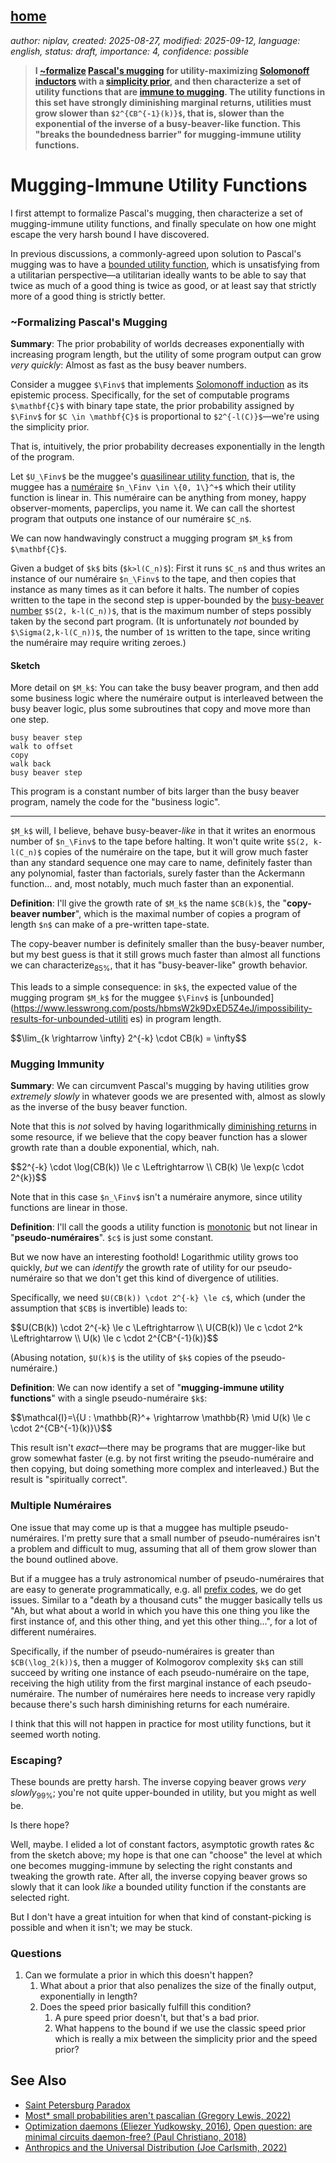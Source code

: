 [home](./index.md)
-------------------

*author: niplav, created: 2025-08-27, modified: 2025-09-12, language: english, status: draft, importance: 4, confidence: possible*

> __I [~formalize](#Formalizing_Pascals_Mugging) [Pascal's
mugging](https://nickbostrom.com/papers/pascal.pdf)
for utility-maximizing [Solomonoff
inductors](https://en.wikipedia.org/wiki/Solomonoff_induction) with a
[simplicity prior](https://en.wikipedia.org/wiki/Kolmogorov_complexity),
and then characterize a set of utility functions that are [immune to
mugging](#Mugging_Immunity). The utility functions in this set have
strongly diminishing marginal returns, utilities must grow slower than
`$2^{CB^{-1}(k)}$`, that is, slower than the exponential of the inverse
of a busy-beaver-like function. This "breaks the boundedness barrier"
for mugging-immune utility functions.__

Mugging-Immune Utility Functions
=================================

I first attempt to formalize Pascal's mugging, then characterize a set
of mugging-immune utility functions, and finally speculate on how one
might escape the very harsh bound I have discovered.

In previous discussions, a commonly-agreed upon
solution to Pascal's mugging was to have a [bounded utility
function](https://www.lesswrong.com/posts/gJxHRxnuFudzBFPuu/better-impossibility-result-for-unbounded-utilities),
which is unsatisfying from a utilitarian perspective—a utilitarian
ideally wants to be able to say that twice as much of a good thing is
twice as good, or at least say that strictly more of a good thing is
strictly better.

### ~Formalizing Pascal's Mugging

__Summary__: The prior probability of worlds decreases exponentially with
increasing program length, but the utility of some program output can
grow *very quickly*: Almost as fast as the busy beaver numbers.

Consider a muggee `$\Finv$` that implements [Solomonoff
induction](https://en.wikipedia.org/wiki/Solomonoff_induction)
as its epistemic process. Specifically, for the set of computable
programs `$\mathbf{C}$` with binary tape state, the prior probability
assigned by `$\Finv$` for `$C \in \mathbf{C}$` is proportional to
`$2^{-l(C)}$`—we're using the simplicity prior.

That is, intuitively, the prior probability decreases exponentially in
the length of the program.

Let `$U_\Finv$` be the muggee's [quasilinear utility
function](https://en.wikipedia.org/wiki/Quasilinear_utility_function),
that is, the muggee has a
[numéraire](https://en.wikipedia.org/wiki/Numéraire) `$n_\Finv \in \{0,
1\}^+$` which their utility function is linear in. This numéraire can be
anything from money, happy observer-moments, paperclips, you name it. We
can call the shortest program that outputs one instance of our numéraire
`$C_n$`.

We can now handwavingly construct a mugging program `$M_k$` from
`$\mathbf{C}$`.

Given a budget of `$k$` bits (`$k>l(C_n)$`): First it runs
`$C_n$` and thus writes an instance of our numéraire `$n_\Finv$`
to the tape, and then copies that instance as many times as
it can before it halts. The number of copies written to the
tape in the second step is upper-bounded by the [busy-beaver
number](https://en.wikipedia.org/wiki/Busy_Beaver_Number) `$S(2,
k-l(C_n))$`, that is the maximum number of steps possibly taken
by the second part program. (It is unfortunately *not* bounded by
`$\Sigma(2,k-l(C_n))$`, the number of `1`s written to the tape, since
writing the numéraire may require writing zeroes.)

#### Sketch

More detail on `$M_k$`: You can take the busy beaver program, and then add
some business logic where the numéraire output is interleaved between
the busy beaver logic, plus some subroutines that copy and move more
than one step.

	busy beaver step
	walk to offset
	copy
	walk back
	busy beaver step

This program is a constant number of bits larger than the busy beaver
program, namely the code for the "business logic".

---------------------

`$M_k$` will, I believe, behave busy-beaver-*like* in that it writes
an enormous number of `$n_\Finv$` to the tape before halting. It won't
quite write `$S(2, k-l(C_n)$` copies of the numéraire on the tape,
but it will grow much faster than any standard sequence one may care to
name, definitely faster than any polynomial, faster than factorials,
surely faster than the Ackermann function… and, most notably, much
much faster than an exponential.

__Definition__: I'll give the growth rate of `$M_k$` the name `$CB(k)$`,
the "__copy-beaver number__", which is the maximal number of copies a
program of length `$n$` can make of a pre-written tape-state.

The copy-beaver
number is definitely smaller than the busy-beaver number, but my best
guess is that it still grows much faster than almost all functions we
can characterize<sub>85%</sub>, that it has "busy-beaver-like" growth
behavior.

This leads to a simple consequence: in `$k$`, the expected
value of the mugging program `$M_k$` for the muggee `$\Finv$` is
[unbounded](https://www.lesswrong.com/posts/hbmsW2k9DxED5Z4eJ/impossibility-results-for-unbounded-utiliti
es)
in program length.

<div>
        $$\lim_{k \rightarrow \infty} 2^{-k} \cdot CB(k) = \infty$$
</div>

### Mugging Immunity

__Summary__: We can circumvent Pascal's mugging by having utilities grow
*extremely slowly* in whatever goods we are presented with, almost as
slowly as the inverse of the busy beaver function.

Note that this is *not* solved by having logarithmically [diminishing
returns](https://en.wikipedia.org/wiki/Diminishing_Returns) in some
resource, if we believe that the copy beaver function has a slower growth
rate than a double exponential, which, nah.

<div>
        $$2^{-k} \cdot \log(CB(k)) \le c \Leftrightarrow \\
        CB(k) \le \exp(c \cdot 2^{k})$$
</div>

Note that in this case `$n_\Finv$` isn't a numéraire anymore, since
utility functions are linear in those.

__Definition__: I'll call the goods a utility function is
[monotonic](https://en.wikipedia.org/wiki/Monotonic_function) but not
linear in "__pseudo-numéraires__". `$c$` is just some constant.

But we now have an interesting foothold! Logarithmic utility grows
too quickly, *but* we can *identify* the growth rate of utility for
our pseudo-numéraire so that we don't get this kind of divergence
of utilities.

Specifically, we need `$U(CB(k)) \cdot 2^{-k} \le c$`, which (under the
assumption that `$CB$` is invertible) leads to:

<div>
        $$U(CB(k)) \cdot 2^{-k} \le c \Leftrightarrow \\
        U(CB(k)) \le c \cdot 2^k \Leftrightarrow \\
        U(k) \le c \cdot 2^{CB^{-1}(k)}$$
</div>

(Abusing notation, `$U(k)$` is the utility of `$k$` copies of the
pseudo-numéraire.)

__Definition__: We can now identify a set of "__mugging-immune utility
functions__" with a single pseudo-numéraire `$k$`:

<div>
        $$\mathcal{I}=\{U : \mathbb{R}^+ \rightarrow \mathbb{R} \mid U(k) \le c \cdot 2^{CB^{-1}(k)}\}$$
</div>

This result isn't *exact*—there may be programs that are mugger-like
but grow somewhat faster (e.g. by not first writing the pseudo-numéraire
and then copying, but doing something more complex and interleaved.) But
the result is "spiritually correct".

### Multiple Numéraires

One issue that may come up is that a muggee has multiple
pseudo-numéraires. I'm pretty sure that a small number of
pseudo-numéraires isn't a problem and difficult to mug, assuming that
all of them grow slower than the bound outlined above.

But if a muggee has a truly astronomical number of pseudo-numéraires
that are easy to generate programmatically, e.g. all [prefix
codes](https://en.wikipedia.org/wiki/Prefix_code), we do get
issues. Similar to a "death by a thousand cuts" the mugger basically
tells us "Ah, but what about a world in which you have this one thing
you like the first instance of, and this other thing, and yet this other
thing…", for a lot of different numéraires.

Specifically, if the number of pseudo-numéraires is greater than
`$CB(\log_2(k))$`, then a mugger of Kolmogorov complexity `$k$` can still
succeed by writing one instance of each pseudo-numéraire on the tape,
receiving the high utility from the first marginal instance of each
pseudo-numéraire. The number of numéraires here needs to increase
very rapidly because there's such harsh diminishing returns for each
numéraire.

I think that this will not happen in practice for most utility functions,
but it seemed worth noting.

### Escaping?

These bounds are pretty harsh. The inverse copying beaver grows *very
slowly*<sub>99%</sub>; you're not quite upper-bounded in utility, but
you might as well be.

Is there hope?

Well, maybe. I elided a lot of constant factors, asymptotic growth rates
&c from the sketch above; my hope is that one can "choose" the level at
which one becomes mugging-immune by selecting the right constants and
tweaking the growth rate. After all, the inverse copying beaver grows
so slowly that it can look *like* a bounded utility function if the
constants are selected right.

But I don't have a great intuition for when that kind of constant-picking
is possible and when it isn't; we may be stuck.

### Questions

1. Can we formulate a prior in which this doesn't happen?
	1. What about a prior that also penalizes the size of the finally output, exponentially in length?
	2. Does the speed prior basically fulfill this condition?
		1. A pure speed prior doesn't, but that's a bad prior.
		2. What happens to the bound if we use the classic speed prior which is really a mix between the simplicity prior and the speed prior?

See Also
---------

<!--TODO: anthropic capture-->

* [Saint Petersburg Paradox](https://en.wikipedia.org/wiki/St_Petersburg_Paradox)
* [Most* small probabilities aren't pascalian (Gregory Lewis, 2022)](https://forum.effectivealtruism.org/posts/5y3vzEAXhGskBhtAD/most-small-probabilities-aren-t-pascalian)
* [Optimization daemons (Eliezer Yudkowsky, 2016)](https://arbital.com/p/daemons/), [Open question: are minimal circuits daemon-free? (Paul Christiano, 2018)](https://www.lesswrong.com/posts/nyCHnY7T5PHPLjxmN/open-question-are-minimal-circuits-daemon-free)
* [Anthropics and the Universal Distribution (Joe Carlsmith, 2022)](https://joecarlsmith.com/2021/11/28/anthropics-and-the-universal-distribution)
